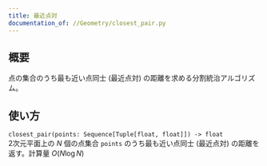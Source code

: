 ```yaml
---
title: 最近点対
documentation_of: //Geometry/closest_pair.py
---
```


## 概要
点の集合のうち最も近い点同士 (最近点対) の距離を求める分割統治アルゴリズム。

## 使い方
`closest_pair(points: Sequence[Tuple[float, float]]) -> float`  
2次元平面上の $N$ 個の点集合 `points` のうち最も近い点同士 (最近点対) の距離を返す。計算量 $O(N\log N)$
